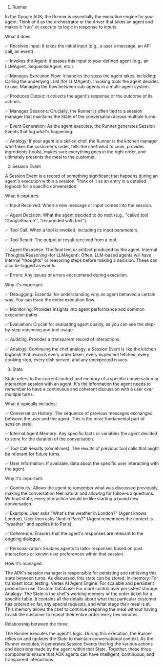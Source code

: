 1. Runner

In the Google ADK, the Runner is essentially the execution engine for your agent. Think of it as the orchestrator or the driver that takes an agent and makes it "run" or execute its logic in response to inputs.

What it does:

:white_check_mark: Receives Input: It takes the initial input (e.g., a user's message, an API call, an event).

:white_check_mark: Invokes the Agent: It passes this input to your defined agent (e.g., an LLMAgent, SequentialAgent, etc.).

:white_check_mark: Manages Execution Flow: It handles the steps the agent takes, including:
Calling the underlying LLM (for LLMAgent).
Invoking tools the agent decides to use.
Managing the flow between sub-agents in a multi-agent system.

:white_check_mark: Produces Output: It collects the agent's response or the outcome of its actions.

:white_check_mark: Manages Sessions: Crucially, the Runner is often tied to a session manager that maintains the State of the conversation across multiple turns.

:white_check_mark: Event Generation: As the agent executes, the Runner generates Session Events that log what's happening.

:white_check_mark: Analogy: If your agent is a skilled chef, the Runner is the kitchen manager who takes the customer's order, tells the chef what to cook, provides ingredients (tools), makes sure everything goes in the right order, and ultimately presents the meal to the customer.

2. Session Event

A Session Event is a record of something significant that happens during an agent's execution within a session. Think of it as an entry in a detailed logbook for a specific conversation.

What it captures:

:white_check_mark: Input Received: When a new message or input comes into the session.

:white_check_mark: Agent Decision: What the agent decided to do next (e.g., "called tool 'GoogleSearch'", "responded with text").

:white_check_mark: Tool Call: When a tool is invoked, including its input parameters.

:white_check_mark: Tool Result: The output or result received from a tool.

:white_check_mark: Agent Response: The final text or artifact produced by the agent.
Internal Thoughts/Reasoning (for LLMAgent): Often, LLM-based agents will have internal "thoughts" or reasoning steps before making a decision. These can also be logged as events.

:white_check_mark: Errors: Any issues or errors encountered during execution.

Why it's important:

  :white_check_mark: Debugging: Essential for understanding why an agent behaved a certain way. You can trace the entire execution flow.
  
  :white_check_mark: Monitoring: Provides insights into agent performance and common execution paths.
  
  :white_check_mark: Evaluation: Crucial for evaluating agent quality, as you can see the step-by-step reasoning and tool usage.
  
  :white_check_mark: Auditing: Provides a transparent record of interactions.
  
  :white_check_mark: Analogy: Continuing the chef analogy, a Session Event is like the kitchen logbook that records every order taken, every ingredient fetched, every cooking step, every dish served, and any unexpected issues.

3. State
   
State refers to the current context and memory of a specific conversation or interaction session with an agent. It's the information the agent needs to remember to have a continuous and coherent discussion with a user over multiple turns.

What it typically includes:

:white_check_mark: Conversation History: The sequence of previous messages exchanged between the user and the agent. This is the most fundamental part of session state.

:white_check_mark: Internal Agent Memory: Any specific facts or variables the agent decided to store for the duration of the conversation.

:white_check_mark: Tool Call Results (sometimes): The results of previous tool calls that might be relevant for future turns.

:white_check_mark: User Information: If available, data about the specific user interacting with the agent.

Why it's important:

:white_check_mark: Continuity: Allows the agent to remember what was discussed previously, making the conversation feel natural and allowing for follow-up questions. Without state, every interaction would be like starting a brand new conversation.

:white_check_mark: Example: User asks "What's the weather in London?" (Agent knows London). User then asks "And in Paris?" (Agent remembers the context is "weather" and applies it to Paris).

:white_check_mark: Coherence: Ensures that the agent's responses are relevant to the ongoing dialogue.

:white_check_mark: Personalization: Enables agents to tailor responses based on past interactions or known user preferences within that session.

How it's managed:

The ADK's session manager is responsible for persisting and retrieving this state between turns.
As discussed, this state can be stored:
In-memory: For transient local testing.
Vertex AI Agent Engine: For scalable and persistent production use.
Custom Database: For more control over persistent storage.
Analogy: The State is the chef's working memory or the order ticket for a specific table. It contains all the details about what that particular customer has ordered so far, any special requests, and what stage their meal is at. This memory allows the chef to continue preparing the meal without having to ask the customer to repeat their entire order every few minutes.

Relationship between the three:

The Runner executes the agent's logic.
During this execution, the Runner relies on and updates the State to maintain conversational context.
As the Runner executes, it generates Session Events that log the various actions and decisions made by the agent within that State.
Together, these three components ensure that ADK agents can have intelligent, continuous, and transparent interactions.






